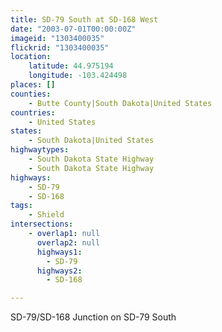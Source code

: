```yaml
---
title: SD-79 South at SD-168 West
date: "2003-07-01T00:00:00Z"
imageid: "1303400035"
flickrid: "1303400035"
location:
    latitude: 44.975194
    longitude: -103.424498
places: []
counties:
    - Butte County|South Dakota|United States
countries:
    - United States
states:
    - South Dakota|United States
highwaytypes:
    - South Dakota State Highway
    - South Dakota State Highway
highways:
    - SD-79
    - SD-168
tags:
    - Shield
intersections:
    - overlap1: null
      overlap2: null
      highways1:
        - SD-79
      highways2:
        - SD-168

---
```

SD-79/SD-168 Junction on SD-79 South